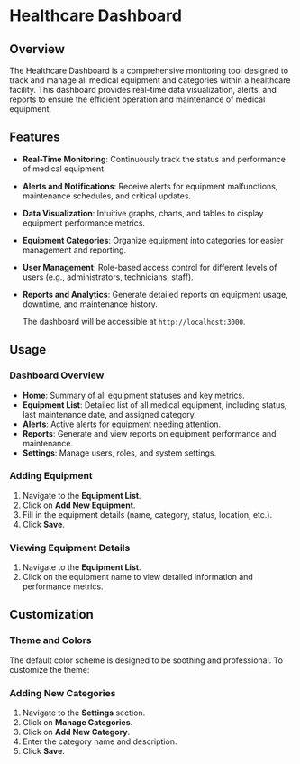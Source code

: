 
# Healthcare Dashboard

## Overview

The Healthcare Dashboard is a comprehensive monitoring tool designed to track and manage all medical equipment and categories within a healthcare facility. This dashboard provides real-time data visualization, alerts, and reports to ensure the efficient operation and maintenance of medical equipment.

## Features

- **Real-Time Monitoring**: Continuously track the status and performance of medical equipment.
- **Alerts and Notifications**: Receive alerts for equipment malfunctions, maintenance schedules, and critical updates.
- **Data Visualization**: Intuitive graphs, charts, and tables to display equipment performance metrics.
- **Equipment Categories**: Organize equipment into categories for easier management and reporting.
- **User Management**: Role-based access control for different levels of users (e.g., administrators, technicians, staff).
- **Reports and Analytics**: Generate detailed reports on equipment usage, downtime, and maintenance history.


    The dashboard will be accessible at `http://localhost:3000`.

## Usage

### Dashboard Overview

- **Home**: Summary of all equipment statuses and key metrics.
- **Equipment List**: Detailed list of all medical equipment, including status, last maintenance date, and assigned category.
- **Alerts**: Active alerts for equipment needing attention.
- **Reports**: Generate and view reports on equipment performance and maintenance.
- **Settings**: Manage users, roles, and system settings.

### Adding Equipment

1. Navigate to the **Equipment List**.
2. Click on **Add New Equipment**.
3. Fill in the equipment details (name, category, status, location, etc.).
4. Click **Save**.

### Viewing Equipment Details

1. Navigate to the **Equipment List**.
2. Click on the equipment name to view detailed information and performance metrics.


## Customization

### Theme and Colors

The default color scheme is designed to be soothing and professional. To customize the theme:


### Adding New Categories

1. Navigate to the **Settings** section.
2. Click on **Manage Categories**.
3. Click on **Add New Category**.
4. Enter the category name and description.
5. Click **Save**.



